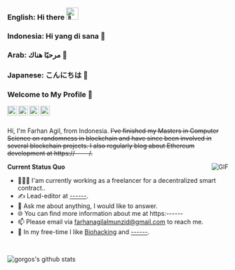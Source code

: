### English: Hi there <img src="https://github.com/wervlad/wervlad/assets/24524555/766d336d-b87d-44ba-807c-c51de2bc6b4d" width="28px" alt="👋">
### Indonesia: Hi yang di sana 👋
### Arab: مرحبًا هناك 👋
### Japanese: こんにちは 👋

<!--
**cryCPowr/cryCPowr** is a ✨ _special_ ✨ repository because its `README.md` (this file) appears on your GitHub profile.
Here are some ideas to get you started:
- 🔭 I’m currently working on ...
- 🌱 I’m currently learning ...
- 👯 I’m looking to collaborate on ...
- 🤔 I’m looking for help with ...
- 💬 Ask me about ...
- 📫 How to reach me: ...
- 😄 Pronouns: ...
- ⚡ Fun fact: ...
-->

### Welcome to My Profile 👋

<a href="https://www.linkedin.com/in/farhan-agil-708090170/">
  <img align="left" alt="LinkedIn" width="22px" src="https://cdn.jsdelivr.net/npm/simple-icons@3.1.0/icons/linkedin.svg" />
</a>
<a href="farhanagilalmunzid@gmail.com">
  <img align="left" alt="'Gmail" width="22px" src="https://cdn.jsdelivr.net/npm/simple-icons@3.1.0/icons/gmail.svg" />
</a>
<a href="https://etherscan.io/address/0x--">
  <img align="left" alt="'Gmail" width="22px" src="https://cdn.jsdelivr.net/npm/simple-icons@3.1.0/icons/ethereum.svg" />
</a>
<a href="https://twitter.com/0xcrycilpowerst">
  <img align="left" alt="'Gmail" width="22px" src="https://cdn.jsdelivr.net/npm/simple-icons@3.1.0/icons/twitter.svg" />
</a>

<br />
<br />

Hi, I'm Farhan Agil, from Indonesia. ~~I've finished my Masters in Computer Science on randomness in blockchain and have since been involved in several blockchain projects. I also regularly blog about Ethereum development at https://-----/.~~

  <img align="right" alt="GIF" src="https://media.giphy.com/media/iIqmM5tTjmpOB9mpbn/giphy.gif" />

**Current Status Quo**

- 👨🏻‍💻 I'am currently working as a freelancer for a decentralized smart contract..
- ✍️ Lead-editor at [------](https:------).
- 💬 Ask me about anything, I would like to answer.
- 🌐 You can find more information about me at https:------
- 📫 Please email via farhanagilalmunzid@gmail.com to reach me.
- 🏃 In my free-time I like [Biohacking](https://github.com/cryCPowr/cryCPowr) and [------](https://www.youtube.com/watch?v=------).

<br />

![gorgos's github stats](https://github-readme-stats.vercel.app/api?username=cryCPowr&count_private=true&show_icons=true&theme=dark&hide_border=true)
